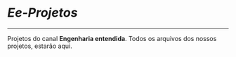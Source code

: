 # _*Ee-Projetos*_
---
 Projetos do canal **Engenharia entendida**. Todos os arquivos dos nossos projetos, estarão aqui.
